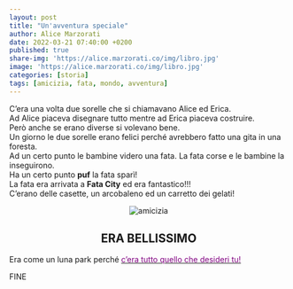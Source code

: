 ```yaml
---
layout: post
title: "Un'avventura speciale"
author: Alice Marzorati
date: 2022-03-21 07:40:00 +0200
published: true
share-img: 'https://alice.marzorati.co/img/libro.jpg'
image: 'https://alice.marzorati.co/img/libro.jpg'
categories: [storia]
tags: [amicizia, fata, mondo, avventura]
---
```

C’era una volta due sorelle che si chiamavano Alice ed Erica.   
Ad Alice piaceva disegnare tutto mentre ad Erica piaceva costruire.   
Però anche se erano diverse si volevano bene.   
Un giorno le due sorelle erano felici perché avrebbero fatto una gita in una foresta.   
Ad un certo punto le bambine videro una fata. La fata corse e le bambine la  inseguirono.   
Ha un certo punto **puf** la fata sparì!   
La fata era arrivata a **Fata City** ed era fantastico!!!   
C’erano delle casette, un arcobaleno ed un carretto dei gelati!   

<center><img src="https://alice.marzorati.co/img/post/casa.png" alt="amicizia"></center>

## <center>ERA BELLISSIMO</center>
Era come un luna park perché <u><span style="color:purple">c’era tutto quello che desideri tu!</span></u>   

FINE



